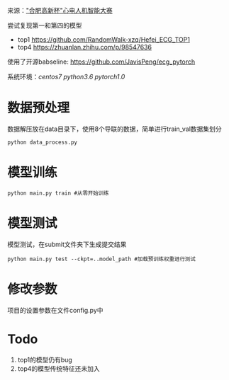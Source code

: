 来源：["合肥高新杯"心电人机智能大赛](https://tianchi.aliyun.com/competition/entrance/231754/introduction)

尝试复现第一和第四的模型
* top1
https://github.com/RandomWalk-xzq/Hefei_ECG_TOP1
* top4
https://zhuanlan.zhihu.com/p/98547636

使用了开源babseline:
https://github.com/JavisPeng/ecg_pytorch

系统环境：*centos7 python3.6 pytorch1.0*


# 数据预处理
数据解压放在data目录下，使用8个导联的数据，简单进行train_val数据集划分
```shell
python data_process.py
```

# 模型训练
```shell
python main.py train #从零开始训练
```

# 模型测试
模型测试，在submit文件夹下生成提交结果
```shell
python main.py test --ckpt=..model_path #加载预训练权重进行测试
```

# 修改参数
项目的设置参数在文件config.py中

# Todo
1. top1的模型仍有bug
2. top4的模型传统特征还未加入
